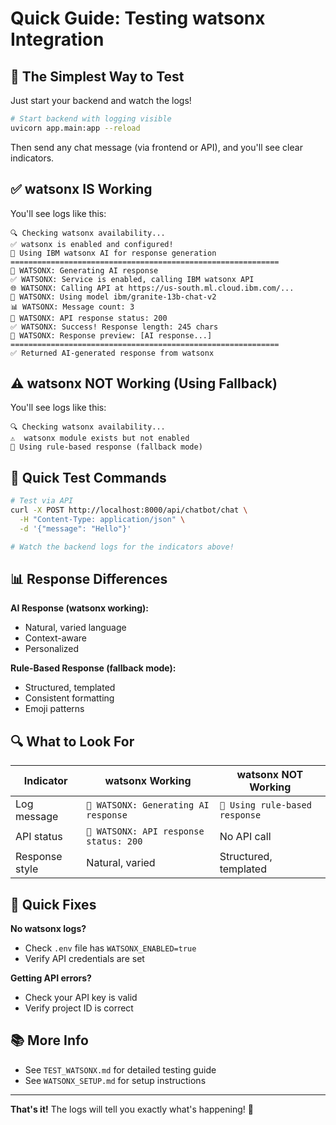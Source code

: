 # Quick Guide: Testing watsonx Integration

## 🎯 The Simplest Way to Test

Just start your backend and watch the logs!

```bash
# Start backend with logging visible
uvicorn app.main:app --reload
```

Then send any chat message (via frontend or API), and you'll see clear indicators.

## ✅ watsonx IS Working

You'll see logs like this:

```
🔍 Checking watsonx availability...
✅ watsonx is enabled and configured!
🤖 Using IBM watsonx AI for response generation
============================================================
🚀 WATSONX: Generating AI response
✅ WATSONX: Service is enabled, calling IBM watsonx API
🌐 WATSONX: Calling API at https://us-south.ml.cloud.ibm.com/...
🤖 WATSONX: Using model ibm/granite-13b-chat-v2
📊 WATSONX: Message count: 3
📡 WATSONX: API response status: 200
✅ WATSONX: Success! Response length: 245 chars
💬 WATSONX: Response preview: [AI response...]
============================================================
✅ Returned AI-generated response from watsonx
```

## ⚠️ watsonx NOT Working (Using Fallback)

You'll see logs like this:

```
🔍 Checking watsonx availability...
⚠️  watsonx module exists but not enabled
📝 Using rule-based response (fallback mode)
```

## 🧪 Quick Test Commands

```bash
# Test via API
curl -X POST http://localhost:8000/api/chatbot/chat \
  -H "Content-Type: application/json" \
  -d '{"message": "Hello"}'

# Watch the backend logs for the indicators above!
```

## 📊 Response Differences

**AI Response (watsonx working):**
- Natural, varied language
- Context-aware
- Personalized

**Rule-Based Response (fallback mode):**
- Structured, templated
- Consistent formatting
- Emoji patterns

## 🔍 What to Look For

| Indicator | watsonx Working | watsonx NOT Working |
|-----------|----------------|---------------------|
| Log message | `🚀 WATSONX: Generating AI response` | `📝 Using rule-based response` |
| API status | `📡 WATSONX: API response status: 200` | No API call |
| Response style | Natural, varied | Structured, templated |

## 🐛 Quick Fixes

**No watsonx logs?**
- Check `.env` file has `WATSONX_ENABLED=true`
- Verify API credentials are set

**Getting API errors?**
- Check your API key is valid
- Verify project ID is correct

## 📚 More Info

- See `TEST_WATSONX.md` for detailed testing guide
- See `WATSONX_SETUP.md` for setup instructions

---

**That's it!** The logs will tell you exactly what's happening! 🚀
